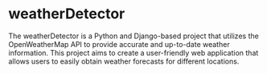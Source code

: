 # weatherDetector
The weatherDetector  is a Python and Django-based project that utilizes the OpenWeatherMap API to provide accurate and up-to-date weather information. This project aims to create a user-friendly web application that allows users to easily obtain weather forecasts for different locations.
